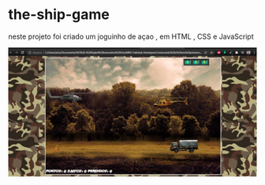# the-ship-game
neste projeto foi criado um joguinho de açao , em HTML , CSS e  JavaScript

<div align="center">
<img src="./telaJogo.jpg" width="700px">
</div>
